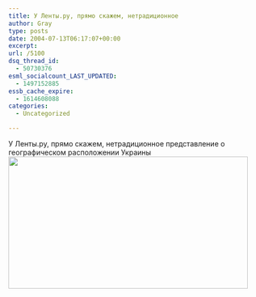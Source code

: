 ```yaml
---
title: У Ленты.ру, прямо скажем, нетрадиционное
author: Gray
type: posts
date: 2004-07-13T06:17:07+00:00
excerpt:
url: /5100
dsq_thread_id:
  - 50730376
esml_socialcount_LAST_UPDATED:
  - 1497152885
essb_cache_expire:
  - 1614608088
categories:
  - Uncategorized

---
```








У Ленты.ру, прямо скажем, нетрадиционное представление о географическом расположении Украины  
<img src="https://i0.wp.com/www.searchengines.ru/blog/images/lenta_ukr.gif?resize=474%2C261" width="474" height="261" alt="" border="0" data-recalc-dims="1" />